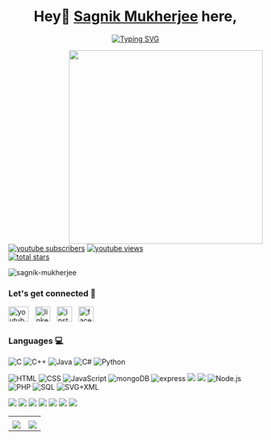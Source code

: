<link rel="stylesheet" href="https://cdn.jsdelivr.net/gh/devicons/devicon@v2.15.1/devicon.min.css">
<h1 align="center"><font family="outfit">Hey👋 <a href="https://www.linkedin.com/in/sagnikmukherjee/">Sagnik Mukherjee</a> here,</font></h1>
<p align="center">
<a href="https://git.io/typing-svg"><img src="https://readme-typing-svg.herokuapp.com?font=Fira+Code&duration=2000&pause=200&color=EBF724&width=435&lines=Content+Creator;Full+Stack+Developer;Problem+Solver;Freelancer" alt="Typing SVG" /></a></p>

<img src="https://user-images.githubusercontent.com/83669035/193289351-ab060bd0-67a8-4315-acfc-ecbab2eccd4e.png" align="right" style="height:40vw;width:40vw;">


<p align="left">
      <a href="https://www.youtube.com/c/technotrove?sub_confirmation=1">
         <img alt="youtube subscribers" title="Subscribe to my YouTube channel" src="https://custom-icon-badges.demolab.com/youtube/channel/subscribers/UCHYT8CbDk-oCBaVdyjIePNQ?color=%23E05D44&label=SUBSCRIBE&logo=video&logoColor=white&style=for-the-badge&labelColor=CE4630"/></a> 
      <a href="https://www.youtube.com/c/fknight">
         <img alt="youtube views" title="YouTube views" src="https://custom-icon-badges.demolab.com/youtube/channel/views/UCHYT8CbDk-oCBaVdyjIePNQ?color=%23E1AD0E&logo=eye&logoColor=white&style=for-the-badge&labelColor=C79600"/></a> <br>
       
      
  
  <a href="https://github.com/itssagnikmukherjee?tab=repositories&sort=stargazers">
         <img alt="total stars" title="Total stars on GitHub" src="https://custom-icon-badges.demolab.com/github/stars/itssagnikmukherjee?color=55960c&style=for-the-badge&labelColor=488207&logo=star"/></a>
  
   </p>

<p align="left"> <img src="https://komarev.com/ghpvc/?username=itssagnikmukherjee&label=Profile%20views&color=0e75b6&style=flat" alt="sagnik-mukherjee" /> </p>


### Let's get connected 🤝

<a href="https://www.youtube.com/c/TechnoTrove"><img align="left" alt="youtube" width="40px" height="30px" style="padding-right:10px;" src="https://user-images.githubusercontent.com/83669035/193305703-404e18ae-7198-4473-8654-cef16349eb7a.png"/></a>
<a href="https://www.linkedin.com/in/sagnikmukherjee/"><img align="left" alt="linkedin" width="30px" style="padding-right:10px;" src="https://upload.wikimedia.org/wikipedia/commons/thumb/8/81/LinkedIn_icon.svg/2048px-LinkedIn_icon.svg.png"/></a>
<a href="https://www.instagram.com/technotrove/"><img align="left" alt="instagram" width="30px" style="padding-right:10px;" src="https://upload.wikimedia.org/wikipedia/commons/thumb/9/96/Instagram.svg/1200px-Instagram.svg.png"/></a>
<a href="https://www.facebook.com/TechnoTrove"><img align="left" alt="facebook" width="30px" style="padding-right:10px;" src="https://upload.wikimedia.org/wikipedia/commons/thumb/5/51/Facebook_f_logo_%282019%29.svg/1365px-Facebook_f_logo_%282019%29.svg.png"/></a>
<br><br>

### Languages 💻

<p>
<img alt="C" src="https://custom-icon-badges.demolab.com/badge/C-03599C.svg?logo=c-in-hexagon&logoColor=white">
 <img alt="C++" src="https://custom-icon-badges.demolab.com/badge/C++-9C033A.svg?logo=cpp2&logoColor=white">
 <img alt="Java" src="https://custom-icon-badges.demolab.com/badge/Java-007396.svg?logo=java&logoColor=white">
 <img alt="C#" src="https://custom-icon-badges.demolab.com/badge/C%23-68217A.svg?logo=cs2&logoColor=white">
 <img alt="Python" src="https://img.shields.io/badge/Python-14354C.svg?logo=python&logoColor=white">
 </p>
 
 <p>
<img alt="HTML" src="https://img.shields.io/badge/HTML-E34F26.svg?logo=html5&logoColor=white">
<img alt="CSS" src="https://img.shields.io/badge/CSS-1572B6.svg?logo=css3&logoColor=white">
<img alt="JavaScript" src="https://img.shields.io/badge/JavaScript-F7DF1E.svg?logo=javascript&logoColor=black">
<img alt="mongoDB" src="https://img.shields.io/badge/mongodb-%2347A248.svg?logo=mongodb&logoColor=white">
<img alt="express" src="https://img.shields.io/badge/express-%23000000.svg?logo=express&logoColor=white">
<img src="https://img.shields.io/badge/react-%2361DAFB.svg?&logo=react&logoColor=black">
<img src="https://img.shields.io/badge/angular-%23DD0031.svg?&logo=angular&logoColor=white">
<img alt="Node.js" src="https://img.shields.io/badge/Node.js-43853D.svg?logo=node.js&logoColor=white">
<img alt="PHP" src="https://img.shields.io/badge/PHP-777BB4.svg?logo=php&logoColor=white">
 
 <img alt="SQL" src="https://custom-icon-badges.demolab.com/badge/SQL-025E8C.svg?logo=database&logoColor=white">
 <img alt="SVG+XML" src="https://img.shields.io/badge/SVG%2BXML-e0982c.svg?logo=svg&logoColor=white">
   
</p>

<p>
<img src="https://img.shields.io/badge/bootstrap-%237952B3.svg?&logo=bootstrap&logoColor=white">
<img src="https://img.shields.io/badge/jquery-%230769AD.svg?&logo=jquery&logoColor=white">
<img src="https://img.shields.io/badge/tailwind%20css-%2338B2AC.svg?&logo=tailwind%20css&logoColor=white">
<img src="https://img.shields.io/badge/sass-%23CC6699.svg?&logo=sass&logoColor=white">
<img src="https://img.shields.io/badge/dot--net-%23512BD4.svg?&logo=dot-net&logoColor=white">
<img src="https://img.shields.io/badge/opencv-%235C3EE8.svg?&logo=opencv&logoColor=white">
<img src="https://img.shields.io/badge/django-%23092E20.svg?&logo=django&logoColor=white">
</p>


<table border="0">
  <tr>
    <td><img align="center" src="https://github-readme-stats.vercel.app/api?username=itssagnikmukherjee&show_icons=true&theme=dark&locale=en" alt="" /></td>
    <td><img src="https://github-readme-stats.vercel.app/api/top-langs?username=itssagnikmukherjee&show_icons=true&theme=dark&locale=en&layout=compact" alt="" /></td>
  </tr>
      <tr>
            <td><img src="https://github-profile-summary-cards.vercel.app/api/cards/profile-details?username=itssagnikmukherjee&theme=tokyonight"></td>
            <td><img src="https://github-readme-streak-stats.herokuapp.com/?user=itssagnikmukherjee&theme=tokyonight"></td>
      </tr>
</table>
